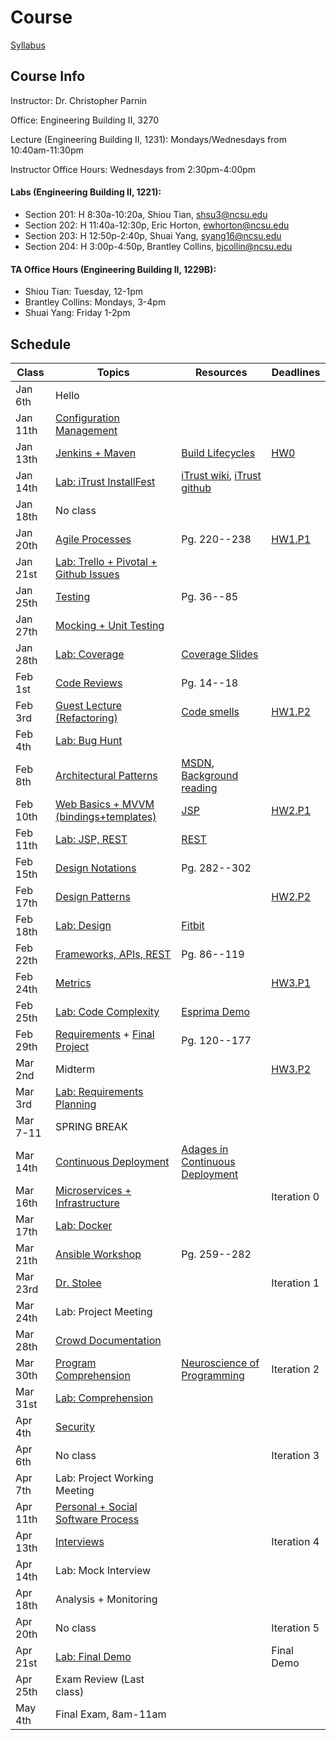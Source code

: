 # Course

[Syllabus](https://docs.google.com/document/d/1f6CLk1n6UHFu-HcXi54szjBKe59f0gRTzG0qidMyNPE/edit#)

## Course Info

Instructor: Dr. Christopher Parnin

Office: Engineering Building II, 3270

Lecture (Engineering Building II, 1231): Mondays/Wednesdays from 10:40am-11:30pm

Instructor Office Hours: Wednesdays from 2:30pm-4:00pm

#### Labs (Engineering Building II, 1221):

* Section 201: H 8:30a-10:20a, Shiou Tian, shsu3@ncsu.edu
* Section 202: H 11:40a-12:30p, Eric Horton, ewhorton@ncsu.edu
* Section 203: H 12:50p-2:40p, Shuai Yang, syang16@ncsu.edu
* Section 204: H 3:00p-4:50p, Brantley Collins, bjcollin@ncsu.edu

#### TA Office Hours (Engineering Building II, 1229B):

* Shiou Tian: Tuesday, 12-1pm
* Brantley Collins: Mondays, 3-4pm
* Shuai Yang: Friday 1-2pm

## Schedule

| Class    | Topics                           |  Resources |  Deadlines |
|----------|----------------------------------|------------| ---------- |
| Jan 6th  | Hello                            | &nbsp;     |  &nbsp;    | 
| Jan 11th | [Configuration Management](https://docs.google.com/presentation/d/1sVDyCBwFnb1C0xKTswzmhsNn-FKwCXl434uZkAunI6M/)         | &nbsp;     |  &nbsp;    |
| Jan 13th | [Jenkins + Maven](https://docs.google.com/presentation/d/1YhuMGqb2dhwZW7u-6KnmCBfVLInxkOJK6IJIpQwwrK8/)                  | [Build Lifecycles](https://maven.apache.org/guides/introduction/introduction-to-the-lifecycle.html)     |  [HW0](https://github.com/CSC-326/Course/blob/master/HW/HW0.md)       |
| Jan 14th | [Lab: iTrust InstallFest](https://github.com/CSC-326/Course/blob/master/Labs/Lab0.md)          | [iTrust wiki](http://agile.csc.ncsu.edu/iTrust/wiki/doku.php), [iTrust github](https://github.ncsu.edu/engr-csc326-staff/iTrust-v21)     |  &nbsp;    |
| Jan 18th | No class                         | &nbsp;     |  &nbsp;    |
| Jan 20th | [Agile Processes](https://docs.google.com/presentation/d/1lJVNr8wT4N_5MgHFTkFcJiHPM4stNlY-71F8O7kdj54/edit)                  |Pg. 220--238|  [HW1.P1](https://github.com/CSC-326/HW1.P1)    |
| Jan 21st | [Lab: Trello + Pivotal + Github Issues](https://github.com/CSC-326/Course/blob/master/Labs/Lab1.md)    | &nbsp;     |  &nbsp;    |
| Jan 25th | [Testing](https://docs.google.com/presentation/d/1EWfjObwBNx5ukoRWua_-qET4TtULHeqo4w9koCRlP_Y/edit#slide=id.g5ed33cf86_281)                          | Pg. 36--85 |  &nbsp;    |
| Jan 27th | [Mocking + Unit Testing](https://docs.google.com/presentation/d/1NIDCyIMmTYuY85jPuh1FwfmD3-xFN7AsmgjUy9FitxM/edit?usp=sharing)           | &nbsp;     |  &nbsp;    |
| Jan 28th | [Lab: Coverage](https://github.com/CSC-326/Course/blob/master/Labs/Lab2.md)                    |[Coverage Slides](https://docs.google.com/presentation/d/1wCRoa7g_aDY-nmq5ORnQoSbmpuAilHOobB-SXJISdh4/edit#slide=id.p)     |  &nbsp;    |
| Feb 1st  | [Code Reviews](https://docs.google.com/presentation/d/16i-DAylCTAbzY6_F2nOVByLRs8e5AftlCd-MkgKlhJ0/edit#slide=id.gff38ba208_0_26)                     | Pg. 14--18 |  &nbsp;    |
| Feb 3rd  | [Guest Lecture (Refactoring)](https://docs.google.com/presentation/d/1rg1SX2KH6sR7Dy6dqGtY6uktKkLQbA51PV-zM3pFmEs/edit?authkey=CNzI_OoJ)      | [Code smells](https://www.openlearning.com/courses/COMP461394/LectureNotes/Week2.0/badSmells.pdf?action=download)     |  [HW1.P2](https://github.com/CSC-326/HW1.P2)    |
| Feb 4th  | [Lab: Bug Hunt](https://github.com/CSC-326/Course/blob/master/Labs/Lab3.md)                 | &nbsp;     |  &nbsp;    |
| Feb 8th  | [Architectural Patterns](https://docs.google.com/presentation/d/1WH9018RljxnVzMy17G66i5DKXJgS6pMfluC2UG9lu08/edit#slide=id.gfffb248d7_0_0)           | [MSDN](https://msdn.microsoft.com/en-us/library/ee658117.aspx), [Background reading](http://www.cs.cmu.edu/afs/cs/project/able/ftp/intro_softarch/intro_softarch.pdf)     |  &nbsp;    |
| Feb 10th | [Web Basics + MVVM (bindings+templates)](https://docs.google.com/presentation/d/1lWXqzhgJ9oWaMnkXYMnpzQVGTOlbbBR0JkZsYx5eXk8/edit#slide=id.p)         |[JSP](https://www3.ntu.edu.sg/home/ehchua/programming/java/JSPByExample.html)     |  [HW2.P1](https://github.com/CSC-326/Course/blob/master/HW/HW2.md#selenium-tests-for-each-bug-40)    |
| Feb 11th | [Lab: JSP, REST](https://github.com/CSC-326/Course/blob/master/Labs/Lab4.md)                        | [REST](https://github.com/CSC-326/Course/raw/master/Slides/RESTAPI_Frameworks.pptx)     |  &nbsp;    |
| Feb 15th | [Design Notations](https://docs.google.com/presentation/d/1ynB4cTQAeqEfgzbHhPJC9NoehysI6rQE_K2U0wmTg2Q/edit#slide=id.i0)                 |Pg. 282--302|  &nbsp;    |
| Feb 17th | [Design Patterns](https://docs.google.com/presentation/d/10-45JPY4JzlWcb2Qojjmd8h7Yp8BwvtOqctrAgThpZg/edit#slide=id.i0)                  | &nbsp;     |  [HW2.P2](https://github.com/CSC-326/Course/blob/master/HW/HW2.md#selenium-tests-for-each-bug-40)    |
| Feb 18th | [Lab: Design](https://github.com/CSC-326/Course/blob/master/Labs/Lab5.md)                      | [Fitbit](https://dev.fitbit.com/docs/)     |  &nbsp;    |
| Feb 22th | [Frameworks, APIs, REST](https://github.com/CSC-326/Course/blob/master/Slides/RESTAPI_Frameworks.pptx?raw=true)           |Pg. 86--119 |  &nbsp;    |
| Feb 24th | [Metrics](https://docs.google.com/presentation/d/1kpgAuO0NXXaVjBSXkWq1z6c51vY5D86gBCWmfAobtt4/edit?usp=sharing)                          | &nbsp;     |  [HW3.P1](https://github.com/CSC-326/Course/blob/master/HW/HW3.md)    |
| Feb 25th | [Lab: Code Complexity](https://github.com/CSC-326/Complexity)             | [Esprima Demo](http://esprima.org/demo/parse.html?code=function%20functionName(%20node%20)%0A%7B%0A%09if(%20node.id%20)%0A%09%7B%0A%09%09return%20node.id.name%3B%0A%09%7D%0A%09return%20%22anon%20function%20%40%22%20%2B%20node.loc.start.line%3B%0A%7D)     |  &nbsp;    |
| Feb 29th | [Requirements](https://github.com/CSC-326/Course/blob/master/Slides/18_REUseCases.pptx?raw=true) + [Final Project](https://github.com/CSC-326/Course/blob/master/Project.md)     |Pg. 120--177|  &nbsp;    |
| Mar 2nd  | Midterm                          | &nbsp;     |  [HW3.P2](https://github.com/CSC-326/Course/blob/master/HW/HW3.md)    |
| Mar 3rd  | [Lab: Requirements Planning](https://github.com/CSC-326/Course/blob/master/Labs/Lab6.md)       | &nbsp;     |  &nbsp;    |
| Mar 7-11 | SPRING BREAK                     | &nbsp;     |  &nbsp;    |
| Mar 14th | [Continuous Deployment](https://docs.google.com/presentation/d/1-LyXc798R08AaPQI4yCVCCVZryP0kgQY5KqQgzAfmuc/edit#slide=id.p)            | [Adages in Continuous Deployment](https://github.com/CSC-326/Course/blob/master/Slides/Adages.pdf)     |  &nbsp;    |
| Mar 16th | [Microservices + Infrastructure](https://docs.google.com/presentation/d/1JcBtoGYqQpZ-32O3fMTT3IPeBddwk-s-pocLzD67KLk/edit?usp=sharing)   | &nbsp;     |Iteration 0 |
| Mar 17th | [Lab: Docker](https://github.com/CSC-326/Course/blob/master/Practicum/Docker.md)                      | &nbsp;     |  &nbsp;    |
| Mar 21th | [Ansible Workshop](https://github.com/CSC-326/Course/blob/master/Practicum/Ansible.md)                             |Pg. 259--282|  &nbsp;    |
| Mar 23rd | [Dr. Stolee](http://people.engr.ncsu.edu/ktstolee/)                    | &nbsp;     |Iteration 1 |
| Mar 24th | Lab: Project Meeting             | &nbsp;     |  &nbsp;    |
| Mar 28th | [Crowd Documentation](https://github.com/CSC-326/Course/blob/master/Slides/CrowdDocumentation.pdf)              | &nbsp;     |  &nbsp;    |
| Mar 30th | [Program Comprehension](https://onedrive.live.com/redir?resid=FF912F1DFCF67A6D!2479&authkey=!ALq3Nb19tkP0xg4&ithint=file%2cpptx)                              | [Neuroscience of Programming](http://www.huffingtonpost.com/chris-parnin/scientists-begin-looking-_b_4829981.html)     |Iteration 2|
| Mar 31st | [Lab: Comprehension](https://github.com/CSC-326/ProgramComprehensionLab)                         | &nbsp;     |  &nbsp;    |
| Apr 4th  | [Security](https://onedrive.live.com/redir?resid=FF912F1DFCF67A6D!2481&authkey=!AJav1764UsPaaVs&ithint=file%2cpptx)   | &nbsp;     |  &nbsp;    |
| Apr 6th  | No class        | &nbsp;     |Iteration 3 |
| Apr 7th  | Lab: Project Working Meeting              | &nbsp;     |  &nbsp;    |
| Apr 11th | [Personal + Social Software Process](https://docs.google.com/presentation/d/1wKl0_iUD9XEBLw5NXQSOsL1VNf65vAuzJMZNBtpSWNE/edit?usp=sharing)                       | &nbsp;     |  &nbsp;    |
| Apr 13th | [Interviews](https://github.com/CSC-326/Course/blob/master/Slides/TechInterviews_CSC326.pdf) | &nbsp;     |Iteration 4 |
| Apr 14th | Lab: Mock Interview  | &nbsp;     |  &nbsp;    |
| Apr 18th | Analysis + Monitoring            | &nbsp;     |  &nbsp;    |
| Apr 20th | No class                         | &nbsp;     |Iteration 5 |
| Apr 21st | [Lab: Final Demo](https://github.com/CSC-326/Course/blob/master/Labs/Demo.md)                  | &nbsp;     | Final Demo |
| Apr 25th | Exam Review (Last class)         | &nbsp;     |  &nbsp;    |
| May 4th  | Final Exam, 8am-11am             | &nbsp;     |  &nbsp;    |
